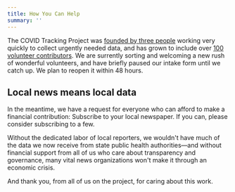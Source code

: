 ```yaml
---
title: How You Can Help
summary: ''
---
```

The COVID Tracking Project was [founded by three people](https://covidtracking.com/about-team/) working very quickly to collect urgently needed data, and has grown to include over [100 volunteer contributors](https://covidtracking.com/about-team/). We are surrently sorting and welcoming a new rush of wonderful volunteers, and have briefly paused our intake form until we catch up. We plan to reopen it within 48 hours.


## Local news means local data

In the meantime, we have a request for everyone who can afford to make a financial contribution: Subscribe to your local newspaper. If you can, please consider subscribing to a few.

Without the dedicated labor of local reporters, we wouldn't have much of the data we now receive from state public health authorities—and without financial support from all of us who care about transparency and governance, many vital news organizations won't make it through an economic crisis. 

And thank you, from all of us on the project, for caring about this work.